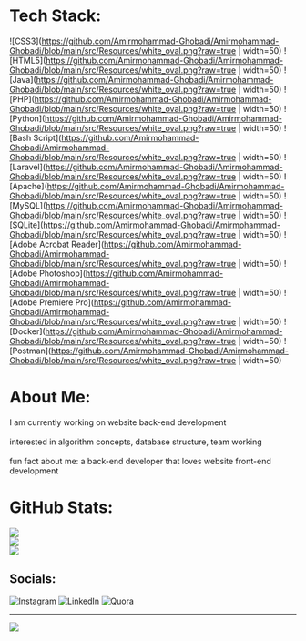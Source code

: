 # Tech Stack:
![CSS3](https://github.com/Amirmohammad-Ghobadi/Amirmohammad-Ghobadi/blob/main/src/Resources/white_oval.png?raw=true | width=50)
![HTML5](https://github.com/Amirmohammad-Ghobadi/Amirmohammad-Ghobadi/blob/main/src/Resources/white_oval.png?raw=true | width=50)
![Java](https://github.com/Amirmohammad-Ghobadi/Amirmohammad-Ghobadi/blob/main/src/Resources/white_oval.png?raw=true | width=50)
![PHP](https://github.com/Amirmohammad-Ghobadi/Amirmohammad-Ghobadi/blob/main/src/Resources/white_oval.png?raw=true | width=50)
![Python](https://github.com/Amirmohammad-Ghobadi/Amirmohammad-Ghobadi/blob/main/src/Resources/white_oval.png?raw=true | width=50)
![Bash Script](https://github.com/Amirmohammad-Ghobadi/Amirmohammad-Ghobadi/blob/main/src/Resources/white_oval.png?raw=true | width=50)
![Laravel](https://github.com/Amirmohammad-Ghobadi/Amirmohammad-Ghobadi/blob/main/src/Resources/white_oval.png?raw=true | width=50)
![Apache](https://github.com/Amirmohammad-Ghobadi/Amirmohammad-Ghobadi/blob/main/src/Resources/white_oval.png?raw=true | width=50)
![MySQL](https://github.com/Amirmohammad-Ghobadi/Amirmohammad-Ghobadi/blob/main/src/Resources/white_oval.png?raw=true | width=50)
![SQLite](https://github.com/Amirmohammad-Ghobadi/Amirmohammad-Ghobadi/blob/main/src/Resources/white_oval.png?raw=true | width=50)
![Adobe Acrobat Reader](https://github.com/Amirmohammad-Ghobadi/Amirmohammad-Ghobadi/blob/main/src/Resources/white_oval.png?raw=true | width=50)
![Adobe Photoshop](https://github.com/Amirmohammad-Ghobadi/Amirmohammad-Ghobadi/blob/main/src/Resources/white_oval.png?raw=true | width=50)
![Adobe Premiere Pro](https://github.com/Amirmohammad-Ghobadi/Amirmohammad-Ghobadi/blob/main/src/Resources/white_oval.png?raw=true | width=50)
![Docker](https://github.com/Amirmohammad-Ghobadi/Amirmohammad-Ghobadi/blob/main/src/Resources/white_oval.png?raw=true | width=50)
![Postman](https://github.com/Amirmohammad-Ghobadi/Amirmohammad-Ghobadi/blob/main/src/Resources/white_oval.png?raw=true | width=50)

# About Me:
I am currently working on website back-end development<br><br>interested in algorithm concepts, database structure, team working<br><br>fun fact about me: a back-end developer that loves website front-end development

# GitHub Stats:
![](https://github-readme-stats.vercel.app/api?username=Amirmohammad-Ghobadi&theme=midnight-purple&hide_border=false&include_all_commits=false&count_private=false)<br/>
![](https://github-readme-streak-stats.herokuapp.com/?user=Amirmohammad-Ghobadi&theme=midnight-purple&hide_border=false)<br/>
![](https://github-readme-stats.vercel.app/api/top-langs/?username=Amirmohammad-Ghobadi&theme=midnight-purple&hide_border=false&include_all_commits=false&count_private=false&layout=compact)

## Socials:
[![Instagram](https://img.shields.io/badge/Instagram-%23E4405F.svg?logo=Instagram&logoColor=white)](https://instagram.com/#instagram) [![LinkedIn](https://img.shields.io/badge/LinkedIn-%230077B5.svg?logo=linkedin&logoColor=white)](https://linkedin.com/in/#linkedin) [![Quora](https://img.shields.io/badge/Quora-%23B92B27.svg?logo=Quora&logoColor=white)](https://quora.com/profile/#qoura) 

---
[![](https://visitcount.itsvg.in/api?id=Amirmohammad-Ghobadi&icon=0&color=0)](https://visitcount.itsvg.in)
